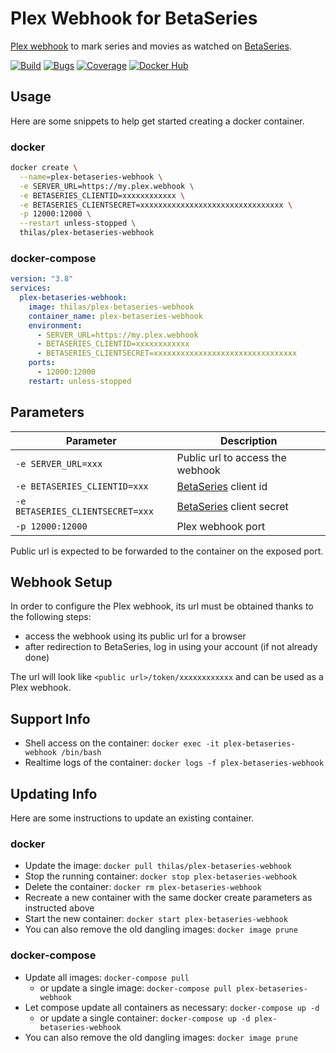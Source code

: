 # Plex Webhook for BetaSeries

[Plex webhook](https://support.plex.tv/articles/115002267687-webhooks/) to mark series and movies as watched on [BetaSeries](https://www.betaseries.com/).

[![Build](https://github.com/Thilas/plex-betaseries-webhook/workflows/Build/badge.svg)](https://github.com/Thilas/plex-betaseries-webhook/actions?query=workflow%3ABuild)
[![Bugs](https://sonarcloud.io/api/project_badges/measure?project=Thilas_plex-betaseries-webhook&metric=bugs)](https://sonarcloud.io/dashboard?id=Thilas_plex-betaseries-webhook)
[![Coverage](https://sonarcloud.io/api/project_badges/measure?project=Thilas_plex-betaseries-webhook&metric=coverage)](https://sonarcloud.io/dashboard?id=Thilas_plex-betaseries-webhook)
[![Docker Hub](https://img.shields.io/docker/v/thilas/plex-betaseries-webhook?logo=docker)](https://registry.hub.docker.com/r/thilas/plex-betaseries-webhook)

## Usage

Here are some snippets to help get started creating a docker container.

### docker

```bash
docker create \
  --name=plex-betaseries-webhook \
  -e SERVER_URL=https://my.plex.webhook \
  -e BETASERIES_CLIENTID=xxxxxxxxxxxx \
  -e BETASERIES_CLIENTSECRET=xxxxxxxxxxxxxxxxxxxxxxxxxxxxxxxx \
  -p 12000:12000 \
  --restart unless-stopped \
  thilas/plex-betaseries-webhook
```

### docker-compose

```yaml
version: "3.8"
services:
  plex-betaseries-webhook:
    image: thilas/plex-betaseries-webhook
    container_name: plex-betaseries-webhook
    environment:
      - SERVER_URL=https://my.plex.webhook
      - BETASERIES_CLIENTID=xxxxxxxxxxxx
      - BETASERIES_CLIENTSECRET=xxxxxxxxxxxxxxxxxxxxxxxxxxxxxxxx
    ports:
      - 12000:12000
    restart: unless-stopped
```

## Parameters

| Parameter                        | Description                                                 |
| -------------------------------- | ----------------------------------------------------------- |
| `-e SERVER_URL=xxx`              | Public url to access the webhook                            |
| `-e BETASERIES_CLIENTID=xxx`     | [BetaSeries](https://www.betaseries.com/api/) client id     |
| `-e BETASERIES_CLIENTSECRET=xxx` | [BetaSeries](https://www.betaseries.com/api/) client secret |
| `-p 12000:12000`                 | Plex webhook port                                           |

Public url is expected to be forwarded to the container on the exposed port.

## Webhook Setup

In order to configure the Plex webhook, its url must be obtained thanks to the following steps:

- access the webhook using its public url for a browser
- after redirection to BetaSeries, log in using your account (if not already done)

The url will look like `<public url>/token/xxxxxxxxxxxx` and can be used as a Plex webhook.

## Support Info

- Shell access on the container: `docker exec -it plex-betaseries-webhook /bin/bash`
- Realtime logs of the container: `docker logs -f plex-betaseries-webhook`

## Updating Info

Here are some instructions to update an existing container.

### docker

- Update the image: `docker pull thilas/plex-betaseries-webhook`
- Stop the running container: `docker stop plex-betaseries-webhook`
- Delete the container: `docker rm plex-betaseries-webhook`
- Recreate a new container with the same docker create parameters as instructed above
- Start the new container: `docker start plex-betaseries-webhook`
- You can also remove the old dangling images: `docker image prune`

### docker-compose

- Update all images: `docker-compose pull`
  - or update a single image: `docker-compose pull plex-betaseries-webhook`
- Let compose update all containers as necessary: `docker-compose up -d`
  - or update a single container: `docker-compose up -d plex-betaseries-webhook`
- You can also remove the old dangling images: `docker image prune`
